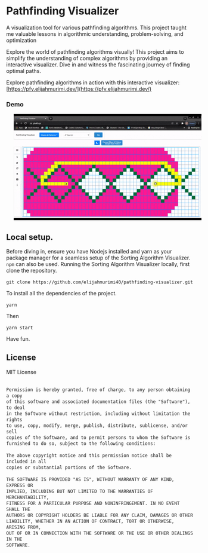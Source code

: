 # Pathfinding Visualizer

A visualization tool for various pathfinding algorithms.  This project taught me valuable lessons in algorithmic understanding, problem-solving, and optimization

Explore the world of pathfinding algorithms visually! This project aims to simplify the understanding of complex algorithms by providing an interactive visualizer. Dive in and witness the fascinating journey of finding optimal paths. 

Explore pathfinding algorithms in action with this interactive visualizer: [https://pfv.elijahmurimi.dev/](https://pfv.elijahmurimi.dev/)

### Demo
<img 
	src="demo/pfv40.gif" 
	alt="Demo" hspace="20" />

 ## Local setup.
 Before diving in, ensure you have Nodejs installed and yarn as your package manager for a seamless setup of the Sorting Algorithm Visualizer. `npm` can also be used. Running the Sorting Algorithm Visualizer locally, first clone the repository.

 	git clone https://github.com/elijahmurimi40/pathfinding-visualizer.git

  To install all the dependencies of the project.

  	yarn
Then

	yarn start

 Have fun.
## License

MIT License

```Copyright (c) 2021 fortie40

Permission is hereby granted, free of charge, to any person obtaining a copy
of this software and associated documentation files (the "Software"), to deal
in the Software without restriction, including without limitation the rights
to use, copy, modify, merge, publish, distribute, sublicense, and/or sell
copies of the Software, and to permit persons to whom the Software is
furnished to do so, subject to the following conditions:

The above copyright notice and this permission notice shall be included in all
copies or substantial portions of the Software.

THE SOFTWARE IS PROVIDED "AS IS", WITHOUT WARRANTY OF ANY KIND, EXPRESS OR
IMPLIED, INCLUDING BUT NOT LIMITED TO THE WARRANTIES OF MERCHANTABILITY,
FITNESS FOR A PARTICULAR PURPOSE AND NONINFRINGEMENT. IN NO EVENT SHALL THE
AUTHORS OR COPYRIGHT HOLDERS BE LIABLE FOR ANY CLAIM, DAMAGES OR OTHER
LIABILITY, WHETHER IN AN ACTION OF CONTRACT, TORT OR OTHERWISE, ARISING FROM,
OUT OF OR IN CONNECTION WITH THE SOFTWARE OR THE USE OR OTHER DEALINGS IN THE
SOFTWARE.
